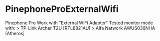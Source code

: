 # PinephoneProExternalWifi
Pinephone Pro Work with "External WiFi Adapter" Tested monitor mode with: > TP-Link Archer T2U [RTL8821AU] > Alfa Network AWUS036NHA [Atheros]

